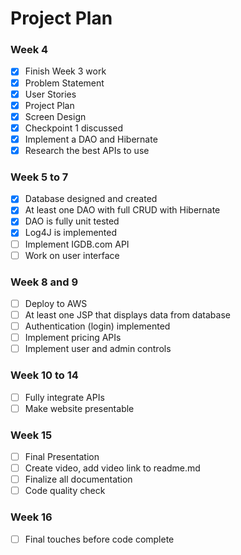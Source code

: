 # Project Plan

### Week 4
- [X] Finish Week 3 work
- [X] Problem Statement
- [X] User Stories
- [X] Project Plan
- [X] Screen Design
- [X] Checkpoint 1 discussed
- [X] Implement a DAO and Hibernate
- [X] Research the best APIs to use

### Week 5 to 7
- [X] Database designed and created
- [X] At least one DAO with full CRUD with Hibernate
- [X] DAO is fully unit tested
- [X] Log4J is implemented
- [ ] Implement IGDB.com API
- [ ] Work on user interface

### Week 8 and 9
- [ ] Deploy to AWS
- [ ] At least one JSP that displays data from database
- [ ] Authentication (login) implemented
- [ ] Implement pricing APIs
- [ ] Implement user and admin controls

### Week 10 to 14
- [ ] Fully integrate APIs
- [ ] Make website presentable

### Week 15
- [ ] Final Presentation
- [ ] Create video, add video link to readme.md
- [ ] Finalize all documentation
- [ ] Code quality check

### Week 16
- [ ] Final touches before code complete